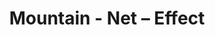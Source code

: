 ---
title: Mountain - Net – Effect
builder: true
type: coming-soon

# Content section
sections:
  - headerSection
  - servicesSection
  - subscribeSection
  - contactSection
  - mapSection

# Background effect
netEffect: 
  enable: true
   ### Use C++ Hex colors for this effects. Recommended free program ColorMania.
  backgroundColor: 0x23153c
  color: 0xff3f81
  points: 10
  maxDistance: 20
  spacing: 15

---